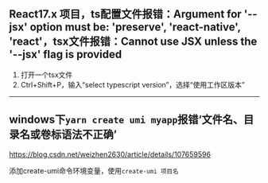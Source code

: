 ## React17.x 项目，ts配置文件报错：Argument for '--jsx' option must be: 'preserve', 'react-native', 'react'，tsx文件报错：Cannot use JSX unless the '--jsx' flag is provided

1. 打开一个tsx文件
2. Ctrl+Shift+P，输入“select typescript version”，选择“使用工作区版本”

-----------------------------------------------------------------------------------------------------------

## windows下`yarn create umi myapp`报错‘文件名、目录名或卷标语法不正确’
https://blog.csdn.net/weizhen2630/article/details/107659596

添加create-umi命令环境变量，使用`create-umi 项目名`